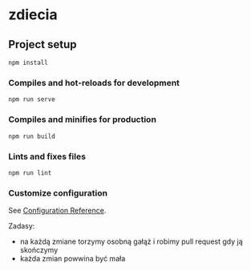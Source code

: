 # zdiecia

## Project setup
```
npm install
```

### Compiles and hot-reloads for development
```
npm run serve
```

### Compiles and minifies for production
```
npm run build
```

### Lints and fixes files
```
npm run lint
```

### Customize configuration
See [Configuration Reference](https://cli.vuejs.org/config/).


Zadasy:
 - na każdą zmiane torzymy osobną gałąż i robimy pull request gdy ją skończymy
 - każda zmian powwina być mała
